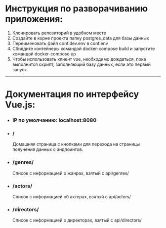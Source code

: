 # Инструкция по разворачиванию приложения: #
1. Клонировать репозиторий в удобном месте
2. Создайте в корне проекта папку postgres_data для базы данных
3. Переименовать файл conf.dev.env в conf.env
3. Сбилдите контейнеры командой docker-compose build и запустите командой docker-compose up
4. Чтобы использовать клиент vue, необходимо дождаться, пока выполнится скрипт, заполняющий базу данных, если это первый запуск.
----------------------
# Документация по интерфейсу Vue.js: #
* ### IP по умолчанию: localhost:8080 ###
* ### / ###
   Домашняя страница с кнопками для перехода на страницы получения данных с эндпоинтов.
* ### /genres/ ###
   Список с информацией о жанрах, взятый с api/genres/
* ### /actors/ ###
   Список с информацией об актерах, взятый с api/actors/
* ### /directors/ ###
   Список с информацией о директорах, взятый с api/directors/
